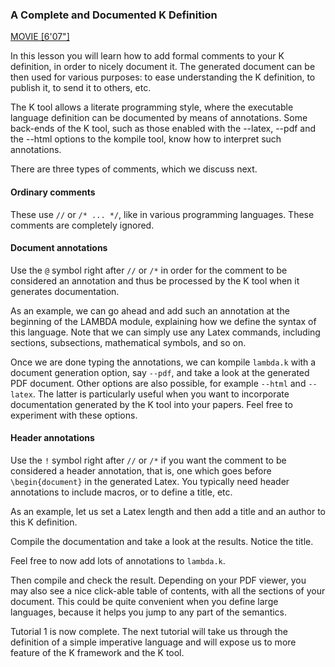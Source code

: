 ### A Complete and Documented K Definition

[MOVIE [6'07"]](http://youtu.be/-pHgLqNMKac)

In this lesson you will learn how to add formal comments to your K definition,
in order to nicely document it.  The generated document can be then used for
various purposes: to ease understanding the K definition, to publish it,
to send it to others, etc.

The K tool allows a literate programming style, where the executable
language definition can be documented by means of annotations.  Some
back-ends of the K tool, such as those enabled with the --latex, --pdf and the
--html options to the kompile tool, know how to interpret such annotations.

There are three types of comments, which we discuss next.

#### Ordinary comments

These use `//` or `/* ... */`, like in various programming languages.  These
comments are completely ignored.

#### Document annotations

Use the `@` symbol right after `//` or `/*` in order for the comment to be
considered an annotation and thus be processed by the K tool when it
generates documentation.

As an example, we can go ahead and add such an annotation at the beginning
of the LAMBDA module, explaining how we define the syntax of this language.
Note that we can simply use any Latex commands, including sections,
subsections, mathematical symbols, and so on.

Once we are done typing the annotations, we can kompile `lambda.k` with a
document generation option, say `--pdf`, and take a look at the generated
PDF document.  Other options are also possible, for example `--html` and
`--latex`.  The latter is particularly useful when you want to incorporate
documentation generated by the K tool into your papers.  Feel free to
experiment with these options.

#### Header annotations

Use the `!` symbol right after `//` or `/*` if you want the comment to be
considered a header annotation, that is, one which goes before
`\begin{document}` in the generated Latex.  You typically need header
annotations to include macros, or to define a title, etc.

As an example, let us set a Latex length and then add a title and an
author to this K definition.

Compile the documentation and take a look at the results.  Notice the title.

Feel free to now add lots of annotations to `lambda.k`.

Then compile and check the result.  Depending on your PDF viewer, you
may also see a nice click-able table of contents, with all the sections
of your document.  This could be quite convenient when you define large
languages, because it helps you jump to any part of the semantics.

Tutorial 1 is now complete.  The next tutorial will take us through the
definition of a simple imperative language and will expose us to more
feature of the K framework and the K tool.
